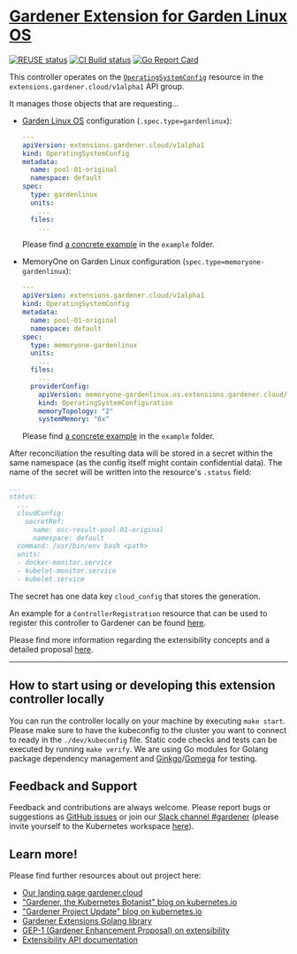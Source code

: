 # [Gardener Extension for Garden Linux OS](https://gardener.cloud)
[![REUSE status](https://api.reuse.software/badge/github.com/gardener/gardener-extension-os-gardenlinux)](https://api.reuse.software/info/github.com/gardener/gardener-extension-os-gardenlinux)
[![CI Build status](https://concourse.ci.gardener.cloud/api/v1/teams/gardener/pipelines/gardener-extension-os-gardenlinux-master/jobs/master-head-update-job/badge)](https://concourse.ci.gardener.cloud/teams/gardener/pipelines/gardener-extension-os-gardenlinux-master/jobs/master-head-update-job)
[![Go Report Card](https://goreportcard.com/badge/github.com/gardener/gardener-extension-os-gardenlinux)](https://goreportcard.com/report/github.com/gardener/gardener-extension-os-gardenlinux)

This controller operates on the [`OperatingSystemConfig`](https://github.com/gardener/gardener/blob/master/docs/proposals/01-extensibility.md#cloud-config-user-data-for-bootstrapping-machines) resource in the `extensions.gardener.cloud/v1alpha1` API group. 

It manages those objects that are requesting...

- [Garden Linux OS](https://gardenlinux.io/) configuration (`.spec.type=gardenlinux`):

  ```yaml
  ---
  apiVersion: extensions.gardener.cloud/v1alpha1
  kind: OperatingSystemConfig
  metadata:
    name: pool-01-original
    namespace: default
  spec:
    type: gardenlinux
    units:
      ...
    files:
      ...
  ```

  Please find [a concrete example](example/40-operatingsystemconfig-gardenlinux.yaml) in the `example` folder.


- MemoryOne on Garden Linux configuration (`spec.type=memoryone-gardenlinux`):

  ```yaml
  ---
  apiVersion: extensions.gardener.cloud/v1alpha1
  kind: OperatingSystemConfig
  metadata:
    name: pool-01-original
    namespace: default
  spec:
    type: memoryone-gardenlinux
    units:
      ...
    files:
      ...
    providerConfig:
      apiVersion: memoryone-gardenlinux.os.extensions.gardener.cloud/v1alpha1
      kind: OperatingSystemConfiguration
      memoryTopology: "2"
      systemMemory: "6x"
  ```

  Please find [a concrete example](example/40-operatingsystemconfig-memoryonegardenlinux.yaml) in the `example` folder.


After reconciliation the resulting data will be stored in a secret within the same namespace (as the config itself might contain confidential data). The name of the secret will be written into the resource's `.status` field:

```yaml
...
status:
  ...
  cloudConfig:
    secretRef:
      name: osc-result-pool-01-original
      namespace: default
  command: /usr/bin/env bash <path>
  units:
  - docker-monitor.service
  - kubelet-monitor.service
  - kubelet.service
```

The secret has one data key `cloud_config` that stores the generation.

An example for a `ControllerRegistration` resource that can be used to register this controller to Gardener can be found [here](example/controller-registration.yaml).

Please find more information regarding the extensibility concepts and a detailed proposal [here](https://github.com/gardener/gardener/blob/master/docs/proposals/01-extensibility.md).

----

## How to start using or developing this extension controller locally

You can run the controller locally on your machine by executing `make start`. Please make sure to have the kubeconfig to the cluster you want to connect to ready in the `./dev/kubeconfig` file.
Static code checks and tests can be executed by running `make verify`. We are using Go modules for Golang package dependency management and [Ginkgo](https://github.com/onsi/ginkgo)/[Gomega](https://github.com/onsi/gomega) for testing.

## Feedback and Support

Feedback and contributions are always welcome. Please report bugs or suggestions as [GitHub issues](https://github.com/gardener/gardener-extension-os-gardenlinux/issues) or join our [Slack channel #gardener](https://kubernetes.slack.com/messages/gardener) (please invite yourself to the Kubernetes workspace [here](http://slack.k8s.io)).

## Learn more!

Please find further resources about out project here:

* [Our landing page gardener.cloud](https://gardener.cloud/)
* ["Gardener, the Kubernetes Botanist" blog on kubernetes.io](https://kubernetes.io/blog/2018/05/17/gardener/)
* ["Gardener Project Update" blog on kubernetes.io](https://kubernetes.io/blog/2019/12/02/gardener-project-update/)
* [Gardener Extensions Golang library](https://godoc.org/github.com/gardener/gardener/extensions/pkg)
* [GEP-1 (Gardener Enhancement Proposal) on extensibility](https://github.com/gardener/gardener/blob/master/docs/proposals/01-extensibility.md)
* [Extensibility API documentation](https://github.com/gardener/gardener/tree/master/docs/extensions)
